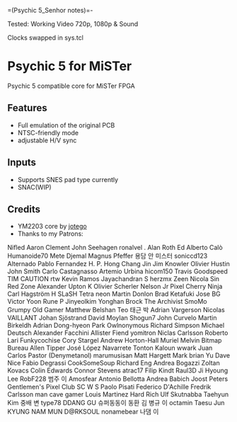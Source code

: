 =(Psychic 5_Senhor notes)=-

Tested: Working Video 720p, 1080p & Sound

Clocks swapped in sys.tcl

# Psychic 5 for MiSTer
Psychic 5 compatible core for MiSTer FPGA

## Features
* Full emulation of the original PCB
* NTSC-friendly mode
* adjustable H/V sync


## Inputs
* Supports SNES pad type currently
* SNAC(WIP)

## Credits
* YM2203 core by [jotego]( https://github.com/jotego )
* Thanks to my Patrons:

Nifled
Aaron Clement
John Seehagen
ronalvel .
Alan Roth
Ed
Alberto Calò
Humanoide70 
Mete Djemal
Magnus Pfeffer
용담 안
미스터
soniccd123
Alternado
Pablo Fernandez
H. P.
Hong Chang Jin
Jim Knowler
Olivier Hustin
John Smith
Carlo Castagnasso
Artemio Urbina
hicom150
Travis Goodspeed
TIM CAUTION
rtw 
Kevin Ramos
Jayachandran S
herzmx
Zeen
Nicola
Sin Red Zone
Alexander Upton
K 
Olivier Scherler
Nelson Jr
Pixel Cherry Ninja
Carl Hagström
H SLaSH
Tetra
neon
Martin Donlon
Brad
Ketafuki 
Jose BG
Victor Yoon
Rune P
Jinyeolkim 
Yonghan 
Brock The Archivist
SmoMo
Grumpy Old Gamer
Matthew Belshan
Teo
태근 박
Adrian Vargerson
Nicolas VAILLANT
Johan Sjöstrand
David Moylan
Shogun7 
John Curvelo
Martin Birkeldh
Adrian 
Dong-hyeon Park
Owlnonymous 
Richard Simpson
Michael Deutsch
Alexander Facchini
Allister Fiend
yomitron
Niclas Carlsson
Roberto Lari
Funkycochise
Cory Stargel
Andrew Horton-Hall
Muriel Melvin
Bitmap Bureau
Allen Tipper
José López Navarrete
Tonton Kaloun
wwark 
Juan Carlos Pastor (Denymetanol)
marumusisan 
Matt Hargett
Mark
brian Yu
Dave Nice
Fabio Degrassi
CookSomeSoup
Richard Eng
Andrea Bogazzi
Zoltan Kovacs
Colin Edwards
Connor Stevens
atrac17
Filip Kindt
Raul3D
Ji Hyoung Lee
RobF228
범주 이
Amosfear 
Antonio Bellotta
Andrea Babich
Joost Peters
Gentlemen's Pixel Club
SC
W S
Paolo Pisati
Federico D'Achille
Fredrik Carlsson
man cave gamer
Louis Martinez
Hard Rich
Ulf Skutnabba
Taehyun Kim
중배 변
type78 
DDANG GU
슈퍼동동이
동환 김
병규 이
octamin
Taesu Jun
KYUNG NAM MUN
D@RKSOUL
nonamebear 
나댐 이
